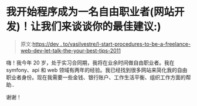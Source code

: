 # 我开始程序成为一名自由职业者(网站开发)！让我们来谈谈你的最佳建议:)

> 原文:[https://dev . to/vasilvestre/I-start-procedures-to-be-a-freelance-web-dev-let-talk-the-your-best-tips-2011](https://dev.to/vasilvestre/i-start-procedures-to-be-a-freelance-web-dev--lets-talk-about-your-best-tips--2011)

嗨！我今年 20 岁，处于实习合同期，我将在业余时间做自由职业者。我在 symfony、api 和 web 领域有两年的经验。我已经找到很多网站来简化我的自由职业者身份。现在我需要一些金钱、银行账户、工作生活平衡、组织工作方面的帮助..

谢谢！